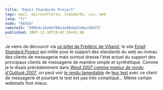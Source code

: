 ```yaml
---
title: "Email Standards Project"
tags: mail, microsofterie, standards, css, web
lang: "fr"
node: "66554"
remoteId: "996b4c1ba9ef00a1e86dab5e6ecd8d73"
published: 2007-12-10T19:07:28+01:00
---
```


Je viens de découvrir via [un billet de Frédéric de Villamil](http://fredericdevillamil.com/liens-en-vrac-%E2%80%93-decembre-2007), le site [Email Standard Project](http://www.email-standards.org/) qui milite pour le support des standards du web au niveau des clients de messagerie mais surtout dresse l'état actuel du support des principaux clients de messagerie de manière simple et synthétique. Comme je le disais précédemment dans [*Word 2007 comme moteur de rendu d'Outlook 2007*](/post/le-moteur-de-rendu-d-outlook-2007-c-est-word-2007), on peut voir [le rendu lamentable](http://www.email-standards.org/clients/microsoft-outlook-2007/screenshot/) de [leur test](http://www.email-standards.org/acid-test/) avec ce client de messagerie et pourtant le test est pas très compliqué… Même certain webmails font mieux.

